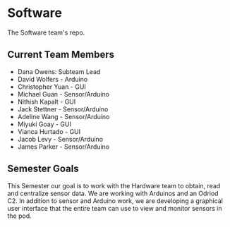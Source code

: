 # Software
The Software team's repo.

## Current Team Members
* Dana Owens: Subteam Lead
* David Wolfers - Arduino
* Christopher Yuan - GUI
* Michael Guan - Sensor/Arduino
* Nithish Kapalt - GUI
* Jack Stettner - Sensor/Arduino
* Adeline Wang - Sensor/Arduino
* Miyuki Goay - GUI
* Vianca Hurtado - GUI
* Jacob Levy - Sensor/Arduino
* James Parker - Sensor/Arduino


## Semester Goals
This Semester our goal is to work with the Hardware team to obtain, read and centralize sensor data. We are working with Arduinos and an Odriod C2. In addition to sensor and Arduino work, we are developing a graphical user interface that the entire team can use to view and monitor sensors in the pod.



